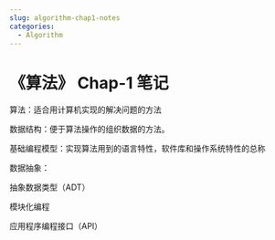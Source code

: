 ```yaml
---
slug: algorithm-chap1-notes
categories:
  - Algorithm
---
```

# 《算法》 Chap-1 笔记

算法：适合用计算机实现的解决问题的方法

数据结构：便于算法操作的组织数据的方法。

基础编程模型：实现算法用到的语言特性，软件库和操作系统特性的总称

数据抽象：

抽象数据类型（ADT）

模块化编程

应用程序编程接口（API）

